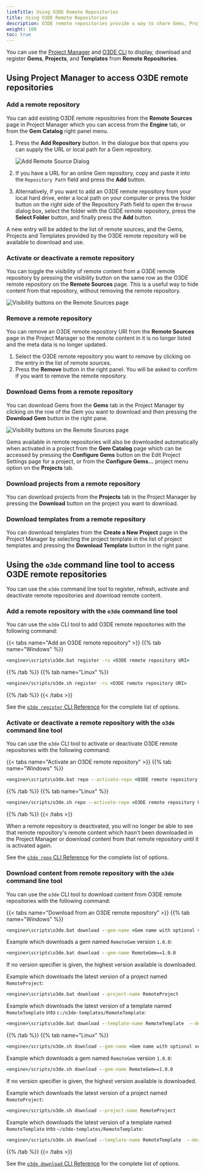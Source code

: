 ```yaml
---
linkTitle: Using O3DE Remote Repositories 
title: Using O3DE Remote Repositories
description: O3DE remote repositories provide a way to share Gems, Projects and Templates in Open 3D Engine (O3DE).
weight: 100
toc: true
---
```


You can use the [Project Manager](#using-project-manager-to-access-o3de-remote-repositories#using-project-manager-to-access-o3de-remote-repositories) and [O3DE CLI](#using-the-o3de-command-line-tool-to-access-o3de-remote-repositories) to display,  download and register **Gems**, **Projects**, and **Templates** from **Remote Repositories**.

## Using Project Manager to access O3DE remote repositories
### Add a remote repository

You can add existing O3DE remote repositories from the **Remote Sources** page in Project Manager which you can access from the **Engine** tab, or from the **Gem Catalog** right panel menu.
1. Press the **Add Repository** button. In the dialogue box that opens you can supply the URL or local path for a Gem repository. 

    ![Add Remote Source Dialog](/images/user-guide/remote-content/ProjectManagerAddRemoteSource.JPG)

1. If you have a URL for an online Gem repository, copy and paste it into the `Repository Path` field and press the **Add** button.
1. Alternatively, if you want to add an O3DE remote repository from your local hard drive, enter a local path on your computer or press the folder button on the right side of the Repository Path field to open the `Browse` dialog box, select the folder with the O3DE remote repository, press the **Select Folder** button, and finally press the **Add** button.


A new entry will be added to the list of remote sources, and the Gems, Projects and Templates provided by the O3DE remote repository will be available to download and use.

### Activate or deactivate a remote repository

You can toggle the visibility of remote content from a O3DE remote repository by pressing the visibility button on the same row as the O3DE remote repository on the **Remote Sources** page.  This is a useful way to hide content from that repository, without removing the remote repository.

![Visibility buttons on the Remote Sources page](/images/user-guide/remote-content/ProjectManagerRemoteSources.JPG)

### Remove a remote repository

You can remove an O3DE remote repository URI from the **Remote Sources** page in the Project Manager so the remote content in it is no longer listed and the meta data is no longer updated.
1. Select the O3DE remote repository you want to remove by clicking on the entry in the list of remote sources.
2. Press the **Remove** button in the right panel.  You will be asked to confirm if you want to remove the remote repository.

### Download Gems from a remote repository

You can download Gems from the **Gems** tab in the Project Manager by clicking on the row of the Gem you want to download and then pressing the **Download Gem** button in the right pane.  

![Visibility buttons on the Remote Sources page](/images/user-guide/remote-content/ProjectManagerDownloadGem.JPG)

Gems available in remote repositories will also be downloaded automatically when activated in a project from the **Gem Catalog** page which can be accessed by pressing the **Configure Gems** button on the Edit Project Settings page for a project, or from the **Configure Gems...** project menu option on the **Projects** tab.

### Download projects from a remote repository

You can download projects from the **Projects** tab in the Project Manager by pressing the **Download** button on the project you want to download.  

### Download templates from a remote repository

You can download templates from the **Create a New Project** page in the Project Manager by selecting the project template in the list of project templates and pressing the  **Download Template** button in the right pane.  


## Using the `o3de` command line tool to access O3DE remote repositories 

You can use the `o3de` command line tool to register, refresh, activate and deactivate remote repositories and download remote content.


### Add a remote repository with the `o3de` command line tool

You can use the `o3de` CLI tool to add O3DE remote repositories with the following command:

{{< tabs name="Add an O3DE remote repository" >}}
{{% tab name="Windows" %}}

```cmd
<engine>\scripts\o3de.bat register -ru <O3DE remote repository URI>
```

{{% /tab %}}
{{% tab name="Linux" %}}

```cmd
<engine>/scripts/o3de.sh register -ru <O3DE remote repository URI>
```

{{% /tab %}}
{{< /tabs >}}

See the [`o3de register` CLI Reference](/docs/user-guide/project-config/cli-reference/#register) for the complete list of options.

### Activate or deactivate a remote repository with the `o3de` command line tool

You can use the `o3de` CLI tool to activate or deactivate O3DE remote repositories with the following command:

{{< tabs name="Activate an O3DE remote repository" >}}
{{% tab name="Windows" %}}

```cmd
<engine>\scripts\o3de.bat repo --activate-repo <O3DE remote repository URI>
```

{{% /tab %}}
{{% tab name="Linux" %}}

```cmd
<engine>/scripts/o3de.sh repo --activate-repo <O3DE remote repository URI>
```

{{% /tab %}}
{{< /tabs >}}

When a remote repository is deactivated, you will no longer be able to see that remote repository's remote content which hasn't been downloaded in the Project Manager or download content from that remote repository until it is activated again.

See the [`o3de repo` CLI Reference](/docs/user-guide/project-config/cli-reference/#repo) for the complete list of options.

### Download content from remote repository with the `o3de` command line tool

You can use the `o3de` CLI tool to download content from O3DE remote repositories with the following command:

{{< tabs name="Download from an O3DE remote repository" >}}
{{% tab name="Windows" %}}

```cmd
<engine>\scripts\o3de.bat download --gem-name <Gem name with optional version specifier>
```

Example which downloads a gem named `RemoteGem` version `1.0.0`:
```cmd
<engine>\scripts\o3de.bat download --gem-name RemoteGem==1.0.0
```

If no version specifier is given, the highest version available is downloaded.

Example which downloads the latest version of a project named `RemoteProject`:
```cmd
<engine>\scripts\o3de.bat download --project-name RemoteProject
```

Example which downloads the latest version of a template named `RemoteTemplate` into `c:/o3de-templates/RemoteTemplate`:
```cmd
<engine>\scripts\o3de.bat download --template-name RemoteTemplate  --dest-path c:/o3de-templates
```

{{% /tab %}}
{{% tab name="Linux" %}}

```cmd
<engine>/scripts/o3de.sh download --gem-name <Gem name with optional version specifier>
```

Example which downloads a gem named `RemoteGem` version `1.0.0`:
```cmd
<engine>/scripts/o3de.sh download --gem-name RemoteGem==1.0.0
```

If no version specifier is given, the highest version available is downloaded.

Example which downloads the latest version of a project named `RemoteProject`:
```cmd
<engine>/scripts/o3de.sh download --project-name RemoteProject
```

Example which downloads the latest version of a template named `RemoteTemplate` into `~/o3de-templates/RemoteTemplate`:
```cmd
<engine>/scripts/o3de.sh download --template-name RemoteTemplate  --dest-path ~/o3de-templates
```

{{% /tab %}}
{{< /tabs >}}

See the [`o3de download` CLI Reference](/docs/user-guide/project-config/cli-reference/#download) for the complete list of options.

